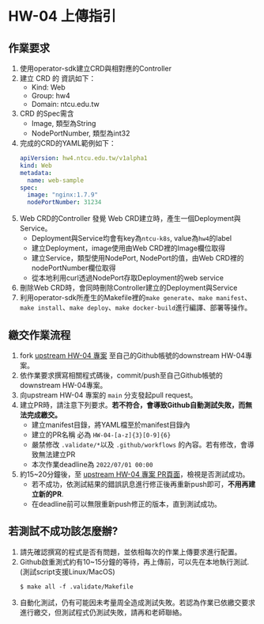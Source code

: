 #  HW-04 上傳指引


## 作業要求
1. 使用operator-sdk建立CRD與相對應的Controller
2. 建立 CRD 的 資訊如下：
   * Kind: Web
   * Group: hw4
   * Domain: ntcu.edu.tw
3. CRD 的Spec需含
   * Image, 類型為String
   * NodePortNumber, 類型為int32
4. 完成的CRD的YAML範例如下：
      ```yaml
      apiVersion: hw4.ntcu.edu.tw/v1alpha1
      kind: Web
      metadata:
        name: web-sample
      spec:
        image: "nginx:1.7.9"
        nodePortNumber: 31234
      ```
5. Web CRD的Controller 發覺 Web CRD建立時，產生一個Deployment與Service。
   * Deployment與Service均會有key為`ntcu-k8s`, value為`hw4`的label
   * 建立Deployment，image使用由Web CRD裡的Image欄位取得
   * 建立Service，類型使用NodePort, NodePort的值，由Web CRD裡的nodePortNumber欄位取得
   * 從本地利用curl透過NodePort存取Deployment的web service
6. 刪除Web CRD時，會同時刪除Controller建立的Deployment與Service
7. 利用operator-sdk所產生的Makefile裡的`make generate`、`make manifest`、`make install`、`make deploy`、`make docker-build`進行編譯、部署等操作。

## 繳交作業流程
1. fork [upstream HW-04 專案](https://github.com/ogre0403/110-2-ntcu-k8s-programing-HW-04) 至自己的Github帳號的downstream HW-04專案。
2. 依作業要求撰寫相關程式碼後，commit/push至自己Github帳號的downstream HW-04專案。
3. 向upstream HW-04 專案的 `main` 分支發起pull request。
4. 建立PR時，請注意下列要求。**若不符合，會導致Github自動測試失敗，而無法完成繳交。**
   * 建立manifest目錄，將YAML檔至於manifest目錄內
   * 建立的PR名稱 必為 `HW-04-[a-z]{3}[0-9]{6}`
   * 嚴禁修改 `.validate/*`以及 `.github/workflows` 的內容。若有修改，會導致無法建立PR
   * 本次作業deadline為 `2022/07/01 00:00`
5. 約15~20分鐘後，至 [upstream HW-04 專案 PR頁面](https://github.com/ogre0403/110-2-ntcu-k8s-programing-HW-04/pulls)，檢視是否測試成功。
   * 若不成功，依測試結果的錯誤訊息進行修正後再重新push即可，**不用再建立新的PR**.
   * 在deadline前可以無限重新push修正的版本，直到測試成功。
## 若測試不成功該怎麼辦?
1. 請先確認撰寫的程式是否有問題，並依相每次的作業上傳要求進行配置。
2. Github啟重測式約有10~15分鐘的等待，再上傳前，可以先在本地執行測試. (測試script支援Linux/MacOS)
   ```shell
   $ make all -f .validate/Makefile
   ```
3. 自動化測試，仍有可能因未考量周全造成測試失敗。若認為作業已依繳交要求進行繳交，但測試程式仍測試失敗，請再和老師聯絡。